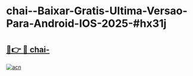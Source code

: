 # chai--Baixar-Gratis-Ultima-Versao-Para-Android-IOS-2025-#hx31j

# <h2><a href="https://ainizakaria.my?title=chai-&ref=24M">🔗👉 🔴 chai-</a></h2>

[![acn](https://github.com/user-attachments/assets/0f9c940e-d8b0-45ae-aac7-cd30a18b3e1c)](https://ainizakaria.my?title=chai-&ref=24M)


